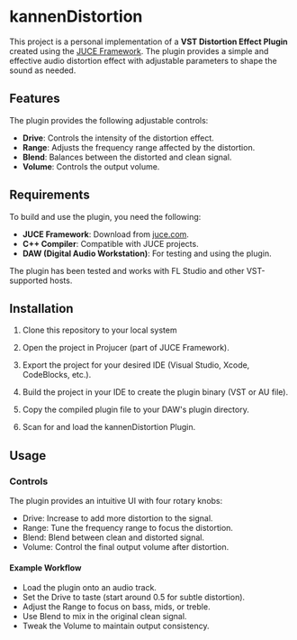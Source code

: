 # kannenDistortion

This project is a personal implementation of a **VST Distortion Effect Plugin** created using the [JUCE Framework](https://juce.com). The plugin provides a simple and effective audio distortion effect with adjustable parameters to shape the sound as needed.

## Features

The plugin provides the following adjustable controls:

- **Drive**: Controls the intensity of the distortion effect.
- **Range**: Adjusts the frequency range affected by the distortion.
- **Blend**: Balances between the distorted and clean signal.
- **Volume**: Controls the output volume.

## Requirements

To build and use the plugin, you need the following:

- **JUCE Framework**: Download from [juce.com](https://juce.com).
- **C++ Compiler**: Compatible with JUCE projects.
- **DAW (Digital Audio Workstation)**: For testing and using the plugin.

The plugin has been tested and works with FL Studio and other VST-supported hosts.

## Installation

1. Clone this repository to your local system

2. Open the project in Projucer (part of JUCE Framework).

3. Export the project for your desired IDE (Visual Studio, Xcode, CodeBlocks, etc.).

4. Build the project in your IDE to create the plugin binary (VST or AU file).

5. Copy the compiled plugin file to your DAW's plugin directory.

6. Scan for and load the kannenDistortion Plugin.

## Usage
### Controls

The plugin provides an intuitive UI with four rotary knobs:

- Drive: Increase to add more distortion to the signal.
- Range: Tune the frequency range to focus the distortion.
- Blend: Blend between clean and distorted signal.
- Volume: Control the final output volume after distortion.

#### Example Workflow
- Load the plugin onto an audio track.
- Set the Drive to taste (start around 0.5 for subtle distortion).
- Adjust the Range to focus on bass, mids, or treble.
- Use Blend to mix in the original clean signal.
- Tweak the Volume to maintain output consistency.
